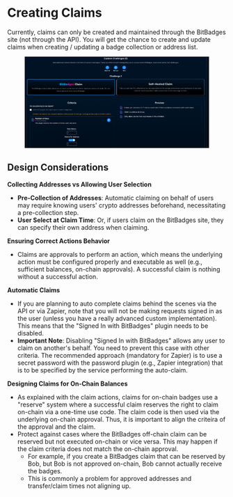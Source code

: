 # Creating Claims

Currently, claims can only be created and maintained through the BitBadges site (not through the API). You will get the chance to create and update claims when creating / updating a badge collection or address list.&#x20;

<figure><img src="../../.gitbook/assets/image (3).png" alt=""><figcaption></figcaption></figure>

## Design Considerations

**Collecting Addresses vs Allowing User Selection**

* **Pre-Collection of Addresses**: Automatic claiming on behalf of users may require knowing users' crypto addresses beforehand, necessitating a pre-collection step.&#x20;
* **User Select at Claim Time**: Or, if users claim on the BitBadges site, they can specify their own address when claiming.

**Ensuring Correct Actions Behavior**

* Claims are approvals to perform an action, which means the underlying action must be configured properly and executable as well (e.g., sufficient balances, on-chain approvals). A successful claim is nothing without a successful action.

**Automatic Claims**&#x20;

* If you are planning to auto complete claims behind the scenes via the API or via Zapier, note that you will not be making requests signed in as the user (unless you have a really advanced custom implementation). This means that the "Signed In with BitBadges" plugin needs to be disabled.
* **Important Note**: Disabling "Signed In with BitBadges" allows any user to claim on another's behalf. You need to prevent this case with other criteria. The recommended approach (mandatory for Zapier) is to use a secret password with the password plugin (e.g., Zapier integration) that is to be specified by the service performing the auto-claim.

**Designing Claims for On-Chain Balances**&#x20;

* As explained with the claim actions, claims for on-chain badges use a "reserve" system where a successful claim reserves the right to claim on-chain via a one-time use code. The claim code is then used via the underlying on-chain approval. Thus, it is important to align the criteira of the approval and the claim.
* Protect against cases where the BitBadges off-chain claim can be reserved but not executed on-chain or vice versa. This may happen if the claim criteria does not match the on-chain approval.
  * For example, if you create a BitBadges claim that can be reserved by Bob, but Bob is not approved on-chain, Bob cannot actually receive the badges.
  * This is commonly a problem for approved addresses and transfer/claim times not aligning up.



